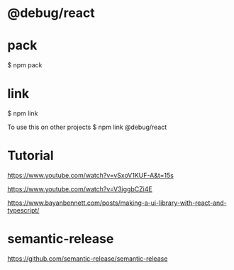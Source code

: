# @debug/react

# pack

$ npm pack

# link

$ npm link

To use this on other projects
$ npm link @debug/react

# Tutorial

https://www.youtube.com/watch?v=vSxoV1KUF-A&t=15s

https://www.youtube.com/watch?v=V3iggbCZi4E

https://www.bayanbennett.com/posts/making-a-ui-library-with-react-and-typescript/

# semantic-release

https://github.com/semantic-release/semantic-release
